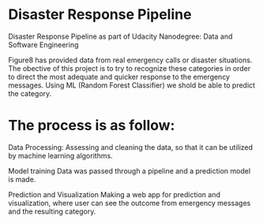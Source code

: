 # Disaster Response Pipeline
Disaster Response Pipeline as part of Udacity Nanodegree: Data and Software Engineering

Figure8 has provided data from real emergency calls or disaster situations. The obective of this project is to try to recognize these categories in order to direct the most adequate and quicker response to the emergency messages. Using ML (Random Forest Classifier) we shold be able to predict the category.

# The process is as follow:
Data Processing: Assessing and cleaning the data, so that it can be utilized by machine learning algorithms.

Model training Data was passed through a pipeline and a prediction model is made.

Prediction and Visualization Making a web app for prediction and visualization, where user can see the outcome from emergency messages and the resulting category.

